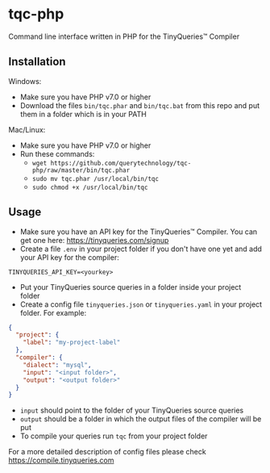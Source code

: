 # tqc-php

Command line interface written in PHP for the TinyQueries&trade; Compiler

## Installation

Windows:
- Make sure you have PHP v7.0 or higher
- Download the files `bin/tqc.phar` and `bin/tqc.bat` from this repo and put them in a folder which is in your PATH

Mac/Linux:
- Make sure you have PHP v7.0 or higher
- Run these commands:
	- `wget https://github.com/querytechnology/tqc-php/raw/master/bin/tqc.phar`
	- `sudo mv tqc.phar /usr/local/bin/tqc`
	- `sudo chmod +x /usr/local/bin/tqc`

## Usage

- Make sure you have an API key for the TinyQueries&trade; Compiler. You can get one here: https://tinyqueries.com/signup
- Create a file `.env` in your project folder if you don't have one yet and add your API key for the compiler:
```
TINYQUERIES_API_KEY=<yourkey>
```
- Put your TinyQueries source queries in a folder inside your project folder
- Create a config file `tinyqueries.json` or `tinyqueries.yaml` in your project folder. For example:
```json
{
  "project": {
    "label": "my-project-label"
  },
  "compiler": {
    "dialect": "mysql",
    "input": "<input folder>",
    "output": "<output folder>"
  }
}
```
- `input` should point to the folder of your TinyQueries source queries
- `output` should be a folder in which the output files of the compiler will be put
- To compile your queries run `tqc` from your project folder

For a more detailed description of config files please check https://compile.tinyqueries.com

